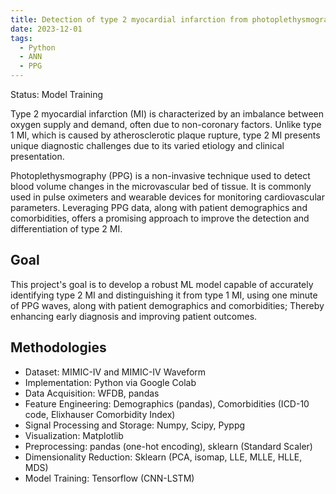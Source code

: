 ```yaml
---
title: Detection of type 2 myocardial infarction from photoplethysmography using CNN-LSTM neural networks and manifold learning
date: 2023-12-01
tags:
  - Python
  - ANN
  - PPG
---
```


Status: Model Training

<!--more-->

Type 2 myocardial infarction (MI) is characterized by an imbalance between oxygen supply and demand, often due to non-coronary factors. Unlike type 1 MI, which is caused by atherosclerotic plaque rupture, type 2 MI presents unique diagnostic challenges due to its varied etiology and clinical presentation.

Photoplethysmography (PPG) is a non-invasive technique used to detect blood volume changes in the microvascular bed of tissue. It is commonly used in pulse oximeters and wearable devices for monitoring cardiovascular parameters. Leveraging PPG data, along with patient demographics and comorbidities, offers a promising approach to improve the detection and differentiation of type 2 MI.

## Goal
This project's goal is to develop a robust ML model capable of accurately identifying type 2 MI and distinguishing it from type 1 MI, using one minute of PPG waves, along with patient demographics and comorbidities; Thereby enhancing early diagnosis and improving patient outcomes.

## Methodologies
- Dataset: MIMIC-IV and MIMIC-IV Waveform
- Implementation: Python via Google Colab
- Data Acquisition: WFDB, pandas
- Feature Engineering: Demographics (pandas), Comorbidities (ICD-10 code, Elixhauser Comorbidity Index)
- Signal Processing and Storage: Numpy, Scipy, Pyppg
- Visualization: Matplotlib
- Preprocessing: pandas (one-hot encoding), sklearn (Standard Scaler)
- Dimensionality Reduction: Sklearn (PCA, isomap, LLE, MLLE, HLLE, MDS)
- Model Training: Tensorflow (CNN-LSTM)